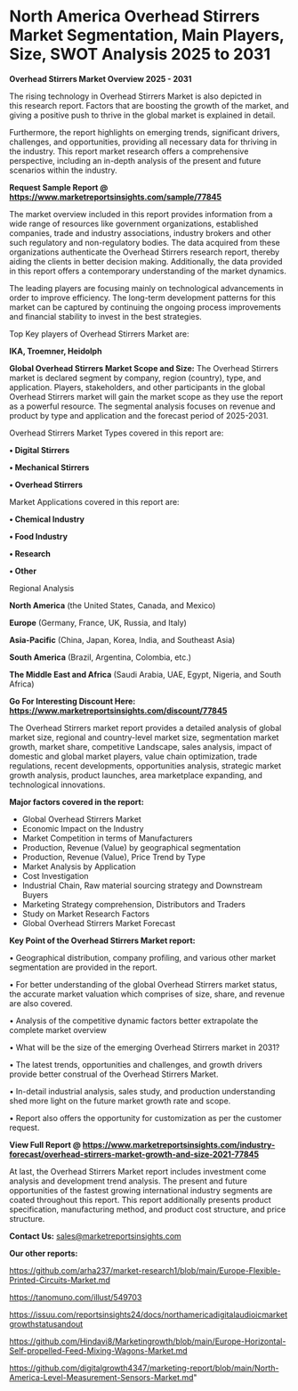 # North America Overhead Stirrers Market Segmentation, Main Players, Size, SWOT Analysis 2025 to 2031

<Strong> Overhead Stirrers Market Overview 2025 - 2031</strong>

The rising technology in Overhead Stirrers Market is also depicted in this research report. Factors that are boosting the growth of the market, and giving a positive push to thrive in the global market is explained in detail.

Furthermore, the report highlights on emerging trends, significant drivers, challenges, and opportunities, providing all necessary data for thriving in the industry. This report market research offers a comprehensive perspective, including an in-depth analysis of the present and future scenarios within the industry.

<strong>Request Sample Report @ <a href=https://www.marketreportsinsights.com/sample/77845>https://www.marketreportsinsights.com/sample/77845</a></strong>

The market overview included in this report provides information from a wide range of resources like government organizations, established companies, trade and industry associations, industry brokers and other such regulatory and non-regulatory bodies. The data acquired from these organizations authenticate the Overhead Stirrers research report, thereby aiding the clients in better decision making. Additionally, the data provided in this report offers a contemporary understanding of the market dynamics.

The leading players are focusing mainly on technological advancements in order to improve efficiency. The long-term development patterns for this market can be captured by continuing the ongoing process improvements and financial stability to invest in the best strategies.

Top Key players of Overhead Stirrers Market are:

<strong>IKA, Troemner, Heidolph</strong>

<strong><b>Global Overhead Stirrers Market Scope and Size:</b></strong>
The Overhead Stirrers market is declared segment by company, region (country), type, and application. Players, stakeholders, and other participants in the global Overhead Stirrers market will gain the market scope as they use the report as a powerful resource. The segmental analysis focuses on revenue and product by type and application and the forecast period of 2025-2031.

Overhead Stirrers Market Types covered in this report are:

<strong>• Digital Stirrers

• Mechanical Stirrers

• Overhead Stirrers</strong>

Market Applications covered in this report are:

<strong>• Chemical Industry

• Food Industry

• Research

• Other</strong> 

Regional Analysis

<strong>North America</strong> (the United States, Canada, and Mexico)

<strong>Europe</strong> (Germany, France, UK, Russia, and Italy)

<strong>Asia-Pacific</strong> (China, Japan, Korea, India, and Southeast Asia)

<strong>South America</strong> (Brazil, Argentina, Colombia, etc.)

<strong>The Middle East and Africa</strong> (Saudi Arabia, UAE, Egypt, Nigeria, and South Africa)

<strong>Go For Interesting Discount Here: <a href=https://www.marketreportsinsights.com/discount/77845>https://www.marketreportsinsights.com/discount/77845</a></strong>

The Overhead Stirrers market report provides a detailed analysis of global market size, regional and country-level market size, segmentation market growth, market share, competitive Landscape, sales analysis, impact of domestic and global market players, value chain optimization, trade regulations, recent developments, opportunities analysis, strategic market growth analysis, product launches, area marketplace expanding, and technological innovations.

<strong><b>Major factors covered in the report:</b></strong>
<ul>
  <li>Global Overhead Stirrers Market </li>
  <li>Economic Impact on the Industry</li>
  <li>Market Competition in terms of Manufacturers</li>
  <li>Production, Revenue (Value) by geographical segmentation</li>
  <li>Production, Revenue (Value), Price Trend by Type</li>
  <li>Market Analysis by Application</li>
  <li>Cost Investigation</li>
  <li>Industrial Chain, Raw material sourcing strategy and Downstream Buyers</li>
  <li>Marketing Strategy comprehension, Distributors and Traders</li>
  <li>Study on Market Research Factors</li>
  <li>Global Overhead Stirrers Market Forecast</li>
</ul>

<strong><b>Key Point of the Overhead Stirrers Market report:</b></strong>

• Geographical distribution, company profiling, and various other market segmentation are provided in the report.

• For better understanding of the global Overhead Stirrers market status, the accurate market valuation which comprises of size, share, and revenue are also covered.

• Analysis of the competitive dynamic factors better extrapolate the complete market overview

• What will be the size of the emerging Overhead Stirrers market in 2031?

• The latest trends, opportunities and challenges, and growth drivers provide better construal of the Overhead Stirrers Market.

• In-detail industrial analysis, sales study, and production understanding shed more light on the future market growth rate and scope.

• Report also offers the opportunity for customization as per the customer request.

<strong><b>View Full Report @ <a href=https://www.marketreportsinsights.com/industry-forecast/overhead-stirrers-market-growth-and-size-2021-77845>https://www.marketreportsinsights.com/industry-forecast/overhead-stirrers-market-growth-and-size-2021-77845</a></b></strong>


At last, the Overhead Stirrers Market report includes investment come analysis and development trend analysis. The present and future opportunities of the fastest growing international industry segments are coated throughout this report. This report additionally presents product specification, manufacturing method, and product cost structure, and price structure.

<strong>Contact Us:</strong>
sales@marketreportsinsights.com

<strong>Our other reports:</strong>

<a href=https://github.com/arha237/market-research1/blob/main/Europe-Flexible-Printed-Circuits-Market.md>https://github.com/arha237/market-research1/blob/main/Europe-Flexible-Printed-Circuits-Market.md</a>

<a href=https://tanomuno.com/illust/549703>https://tanomuno.com/illust/549703</a>

<a href=https://issuu.com/reportsinsights24/docs/northamericadigitalaudioicmarketgrowthstatusandout>https://issuu.com/reportsinsights24/docs/northamericadigitalaudioicmarketgrowthstatusandout</a>

<a href=https://github.com/Hindavi8/Marketingrowth/blob/main/Europe-Horizontal-Self-propelled-Feed-Mixing-Wagons-Market.md>https://github.com/Hindavi8/Marketingrowth/blob/main/Europe-Horizontal-Self-propelled-Feed-Mixing-Wagons-Market.md</a>

<a href=https://github.com/digitalgrowth4347/marketing-report/blob/main/North-America-Level-Measurement-Sensors-Market.md>https://github.com/digitalgrowth4347/marketing-report/blob/main/North-America-Level-Measurement-Sensors-Market.md</a>"

